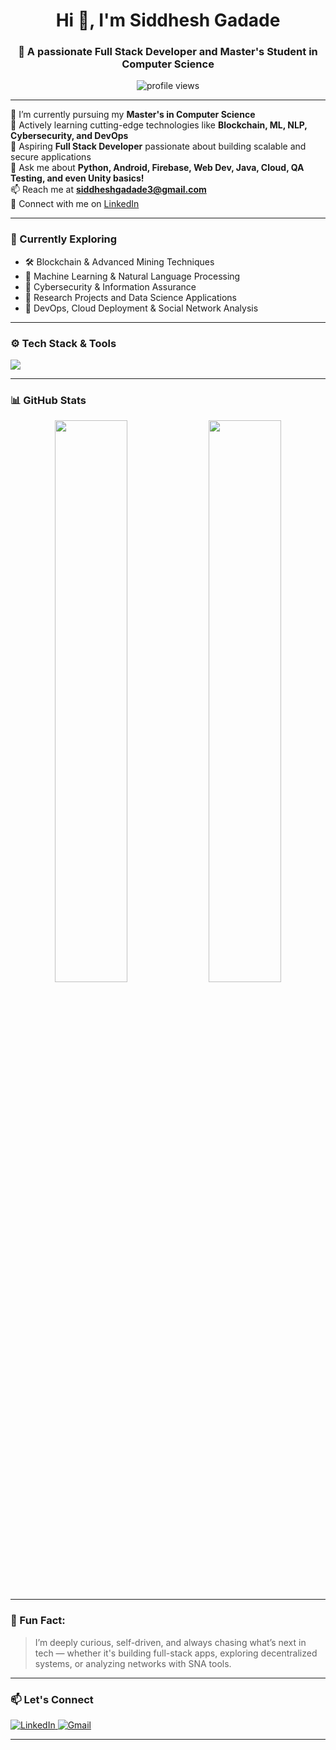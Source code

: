 <h1 align="center">Hi 👋, I'm Siddhesh Gadade</h1>
<h3 align="center">🚀 A passionate Full Stack Developer and Master's Student in Computer Science</h3>

<p align="center">
  <img src="https://komarev.com/ghpvc/?username=siddheshgadade&label=Profile%20views&color=0e75b6&style=flat" alt="profile views" />
</p>

---

🔭 I’m currently pursuing my **Master's in Computer Science**  
🌱 Actively learning cutting-edge technologies like **Blockchain, ML, NLP, Cybersecurity, and DevOps**  
💼 Aspiring **Full Stack Developer** passionate about building scalable and secure applications  
💬 Ask me about **Python, Android, Firebase, Web Dev, Java, Cloud, QA Testing, and even Unity basics!**  
📫 Reach me at **siddheshgadade3@gmail.com**  
🔗 Connect with me on [LinkedIn](https://www.linkedin.com/in/siddhesh-gadade)

---

### 🧠 Currently Exploring
- 🛠️ Blockchain & Advanced Mining Techniques  
- 🤖 Machine Learning & Natural Language Processing  
- 🔐 Cybersecurity & Information Assurance  
- 🧪 Research Projects and Data Science Applications  
- 🔧 DevOps, Cloud Deployment & Social Network Analysis

---

### ⚙️ Tech Stack & Tools
<p align="left">
  <img src="https://skillicons.dev/icons?i=python,java,js,html,css,react,nodejs,firebase,androidstudio,vscode,git,github,linux,rstudio,unity,postgres,mongodb" />
</p>

---

### 📊 GitHub Stats
<p align="center">
  <img src="https://github-readme-stats.vercel.app/api?username=siddheshgadade&show_icons=true&theme=tokyonight" width="48%" />
  <img src="https://github-readme-stats.vercel.app/api/top-langs/?username=siddheshgadade&layout=compact&theme=tokyonight" width="48%" />
</p>

---

### 📌 Fun Fact:
> I’m deeply curious, self-driven, and always chasing what’s next in tech — whether it's building full-stack apps, exploring decentralized systems, or analyzing networks with SNA tools.

---

### 📫 Let's Connect
<p align="left">
  <a href="https://www.linkedin.com/in/siddhesh-gadade-8813412b8/" target="_blank">
    <img src="https://img.shields.io/badge/LinkedIn-blue?style=for-the-badge&logo=linkedin" alt="LinkedIn"/>
  </a>
  <a href="mailto:siddheshgadade3@gmail.com">
    <img src="https://img.shields.io/badge/Gmail-red?style=for-the-badge&logo=gmail&logoColor=white" alt="Gmail"/>
  </a>
</p>

---


